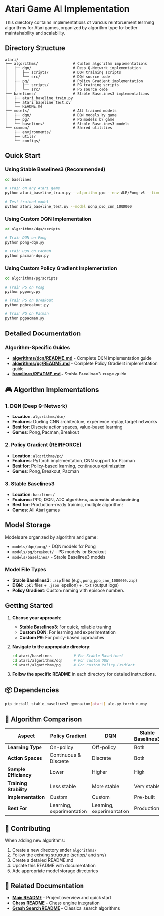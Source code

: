 # Atari Game AI Implementation

This directory contains implementations of various reinforcement learning algorithms for Atari games, organized by algorithm type for better maintainability and scalability.

## Directory Structure

```
atari/
├── algorithms/                # Custom algorithm implementations
│   ├── dqn/                   # Deep Q-Network implementation
│   │   ├── scripts/           # DQN training scripts
│   │   └── src/               # DQN source code
│   ├── pg/                    # Policy Gradient implementation
│   │   ├── scripts/           # PG training scripts
│   │   └── src/               # PG source code
├── baselines/                 # Stable Baselines3 implementations
│   ├── atari_baseline_train.py
│   ├── atari_baseline_test.py
│   └── README.md
├── models/                    # All trained models
│   ├── dqn/                   # DQN models by game
│   ├── pg/                    # PG models by game
│   └── baselines/             # Stable Baselines3 models
└── common/                    # Shared utilities
    ├── environments/
    ├── utils/
    └── configs/
```

## Quick Start

### Using Stable Baselines3 (Recommended)
```bash
cd baselines

# Train on any Atari game
python atari_baseline_train.py --algorithm ppo --env ALE/Pong-v5 --timesteps 1000000

# Test trained model
python atari_baseline_test.py --model pong_ppo_cnn_1000000
```

### Using Custom DQN Implementation
```bash
cd algorithms/dqn/scripts

# Train DQN on Pong
python pong-dqn.py

# Train DQN on Pacman
python pacman-dqn.py
```

### Using Custom Policy Gradient Implementation
```bash
cd algorithms/pg/scripts

# Train PG on Pong
python pgpong.py

# Train PG on Breakout
python pgbreakout.py

# Train PG on Pacman
python pgpacman.py
```

## Detailed Documentation

### Algorithm-Specific Guides
- **[algorithms/dqn/README.md](algorithms/dqn/README.md)** - Complete DQN implementation guide
- **[algorithms/pg/README.md](algorithms/pg/README.md)** - Complete Policy Gradient implementation guide
- **[baselines/README.md](baselines/README.md)** - Stable Baselines3 usage guide

## 🎮 Algorithm Implementations

### 1. DQN (Deep Q-Network)
- **Location**: `algorithms/dqn/`
- **Features**: Dueling CNN architecture, experience replay, target networks
- **Best for**: Discrete action spaces, value-based learning
- **Games**: Pong, Pacman, Breakout

### 2. Policy Gradient (REINFORCE)
- **Location**: `algorithms/pg/`
- **Features**: PyTorch implementation, CNN support for Pacman
- **Best for**: Policy-based learning, continuous optimization
- **Games**: Pong, Breakout, Pacman

### 3. Stable Baselines3
- **Location**: `baselines/`
- **Features**: PPO, DQN, A2C algorithms, automatic checkpointing
- **Best for**: Production-ready training, multiple algorithms
- **Games**: All Atari games

## Model Storage

Models are organized by algorithm and game:
- `models/dqn/pong/` - DQN models for Pong
- `models/pg/breakout/` - PG models for Breakout
- `models/baselines/` - Stable Baselines3 models

### Model File Types
- **Stable Baselines3**: `.zip` files (e.g., `pong_ppo_cnn_1000000.zip`)
- **DQN**: `.pkl` files + `.json` (epsilon) + `.txt` (output logs)
- **Policy Gradient**: Custom naming with episode numbers



## Getting Started

1. **Choose your approach**:
   - **Stable Baselines3**: For quick, reliable training
   - **Custom DQN**: For learning and experimentation
   - **Custom PG**: For policy-based approaches

2. **Navigate to the appropriate directory**:
   ```bash
   cd atari/baselines          # For Stable Baselines3
   cd atari/algorithms/dqn     # For custom DQN
   cd atari/algorithms/pg      # For custom Policy Gradient
   ```

3. **Follow the specific README** in each directory for detailed instructions.

## 📦 Dependencies

```bash
pip install stable_baselines3 gymnasium[atari] ale-py torch numpy
```

## 🔄 Algorithm Comparison

| Aspect | Policy Gradient | DQN | Stable Baselines3 |
|--------|----------------|-----|-------------------|
| **Learning Type** | On-policy | Off-policy | Both |
| **Action Spaces** | Continuous & Discrete | Discrete | Both |
| **Sample Efficiency** | Lower | Higher | High |
| **Training Stability** | Less stable | More stable | Very stable |
| **Implementation** | Custom | Custom | Pre-built |
| **Best For** | Learning, experimentation | Learning, experimentation | Production |

## 🤝 Contributing

When adding new algorithms:
1. Create a new directory under `algorithms/`
2. Follow the existing structure (scripts/ and src/)
3. Create a detailed README.md
4. Update this README with documentation
5. Add appropriate model storage directories

## 🔗 Related Documentation

- **[Main README](../README.md)** - Project overview and quick start
- **[Chess README](../chess/README.md)** - Chess engine integration
- **[Graph Search README](../graph-search/README.md)** - Classical search algorithms 